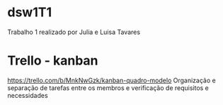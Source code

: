 # dsw1T1

Trabalho 1 realizado por Julia e Luisa Tavares

# Trello - kanban

https://trello.com/b/MnkNwGzk/kanban-quadro-modelo
Organização e separação de tarefas entre os membros e verificação de requisitos e necessidades
